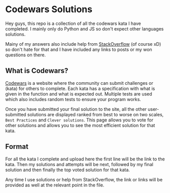 # Codewars Solutions

Hey guys, this repo is a collection of all the codewars kata I have completed. I mainly only do Python and JS so don't expect other languages solutions.

Mainy of my answers also include help from [StackOverflow](https://stackoverflow.com) (of course xD) so don't hate for that and I have included any links to posts or my won questions on there.

## What is Codewars?
[Codewars](https://www.codewars.com) is a website where the community can submit challenges or (kata) for others to complete. Each kata has a specification with what is given in the function and what is expected out. Multiple tests are used which also includes random tests to ensure your program works.

Once you have submitted your final solution to the site, all the other user-submitted solutions are displayed ranked from best to worse on two scales, `Best Practices` and `Clever solutions`. This page allows you to vote for other solutions and allows you to see the most efficient solution for that kata.

## Format
For all the kata I complete and upload here the first line will be the link to the kata. Then my solutions and attempts will be next, followed by my final solution and then finally the top voted solution for that kata.

Any time I use solutions or help from StackOverflow, the link or links will be provided as well at the relevant point in the file.
